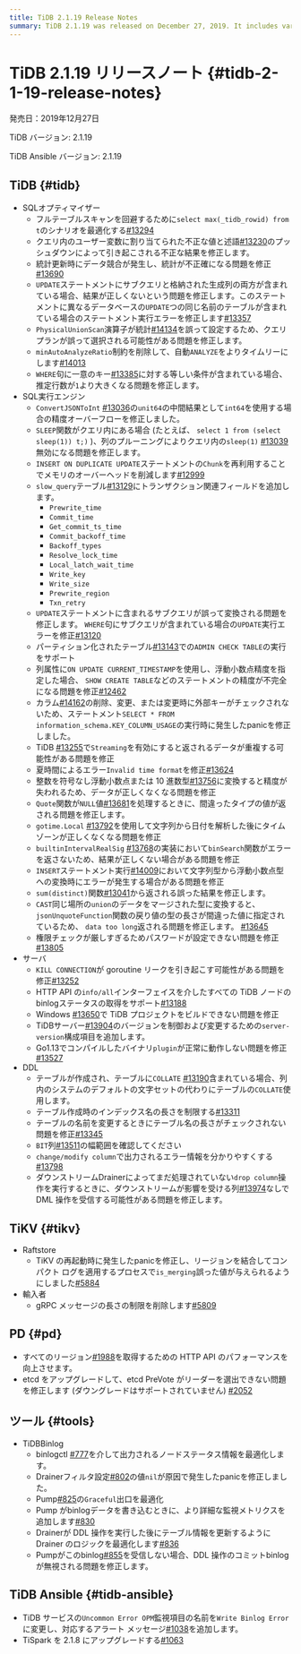 ```yaml
---
title: TiDB 2.1.19 Release Notes
summary: TiDB 2.1.19 was released on December 27, 2019. It includes various fixes and optimizations for SQL optimizer, SQL execution engine, server, DDL, TiKV, PD, and TiDB Ansible. Some notable fixes include resolving incorrect query results, memory overhead reduction, and fixing issues related to timezone, data duplication, and panic occurrences. The release also includes upgrades and optimizations for TiDB Binlog and TiDB Ansible.
---
```


# TiDB 2.1.19 リリースノート {#tidb-2-1-19-release-notes}

発売日：2019年12月27日

TiDB バージョン: 2.1.19

TiDB Ansible バージョン: 2.1.19

## TiDB {#tidb}

-   SQLオプティマイザー
    -   フルテーブルスキャンを回避するために`select max(_tidb_rowid) from t`のシナリオを最適化する[#13294](https://github.com/pingcap/tidb/pull/13294)
    -   クエリ内のユーザー変数に割り当てられた不正な値と述語[#13230](https://github.com/pingcap/tidb/pull/13230)のプッシュダウンによって引き起こされる不正な結果を修正します。
    -   統計更新時にデータ競合が発生し、統計が不正確になる問題を修正[#13690](https://github.com/pingcap/tidb/pull/13690)
    -   `UPDATE`ステートメントにサブクエリと格納された生成列の両方が含まれている場合、結果が正しくないという問題を修正します。このステートメントに異なるデータベースの`UPDATE`つの同じ名前のテーブルが含まれている場合のステートメント実行エラーを修正します[#13357](https://github.com/pingcap/tidb/pull/13357)
    -   `PhysicalUnionScan`演算子が統計[#14134](https://github.com/pingcap/tidb/pull/14134)を誤って設定するため、クエリ プランが誤って選択される可能性がある問題を修正します。
    -   `minAutoAnalyzeRatio`制約を削除して、自動`ANALYZE`をよりタイムリーにします[#14013](https://github.com/pingcap/tidb/pull/14013)
    -   `WHERE`句に一意のキー[#13385](https://github.com/pingcap/tidb/pull/13385)に対する等しい条件が含まれている場合、推定行数が`1`より大きくなる問題を修正します。
-   SQL実行エンジン
    -   `ConvertJSONToInt` [#13036](https://github.com/pingcap/tidb/pull/13036)の`unit64`の中間結果として`int64`を使用する場合の精度オーバーフローを修正しました。
    -   `SLEEP`関数がクエリ内にある場合 (たとえば、 `select 1 from (select sleep(1)) t;)` )、列のプルーニングによりクエリ内の`sleep(1)` [#13039](https://github.com/pingcap/tidb/pull/13039)無効になる問題を修正します。
    -   `INSERT ON DUPLICATE UPDATE`ステートメントの`Chunk`を再利用することでメモリのオーバーヘッドを削減します[#12999](https://github.com/pingcap/tidb/pull/12999)
    -   `slow_query`テーブル[#13129](https://github.com/pingcap/tidb/pull/13129)にトランザクション関連フィールドを追加します。
        -   `Prewrite_time`
        -   `Commit_time`
        -   `Get_commit_ts_time`
        -   `Commit_backoff_time`
        -   `Backoff_types`
        -   `Resolve_lock_time`
        -   `Local_latch_wait_time`
        -   `Write_key`
        -   `Write_size`
        -   `Prewrite_region`
        -   `Txn_retry`
    -   `UPDATE`ステートメントに含まれるサブクエリが誤って変換される問題を修正します。 `WHERE`句にサブクエリが含まれている場合の`UPDATE`実行エラーを修正[#13120](https://github.com/pingcap/tidb/pull/13120)
    -   パーティション化されたテーブル[#13143](https://github.com/pingcap/tidb/pull/13143)での`ADMIN CHECK TABLE`の実行をサポート
    -   列属性に`ON UPDATE CURRENT_TIMESTAMP`を使用し、浮動小数点精度を指定した場合、 `SHOW CREATE TABLE`などのステートメントの精度が不完全になる問題を修正[#12462](https://github.com/pingcap/tidb/pull/12462)
    -   カラム[#14162](https://github.com/pingcap/tidb/pull/14162)の削除、変更、または変更時に外部キーがチェックされないため、ステートメント`SELECT * FROM information_schema.KEY_COLUMN_USAGE`の実行時に発生したpanicを修正しました。
    -   TiDB [#13255](https://github.com/pingcap/tidb/pull/13255)で`Streaming`を有効にすると返されるデータが重複する可能性がある問題を修正
    -   夏時間によるエラー`Invalid time format`を修正[#13624](https://github.com/pingcap/tidb/pull/13624)
    -   整数を符号なし浮動小数点または 10 進数型[#13756](https://github.com/pingcap/tidb/pull/13756)に変換すると精度が失われるため、データが正しくなくなる問題を修正
    -   `Quote`関数が`NULL`値[#13681](https://github.com/pingcap/tidb/pull/13681)を処理するときに、間違ったタイプの値が返される問題を修正します。
    -   `gotime.Local` [#13792](https://github.com/pingcap/tidb/pull/13792)を使用して文字列から日付を解析した後にタイムゾーンが正しくなくなる問題を修正
    -   `builtinIntervalRealSig` [#13768](https://github.com/pingcap/tidb/pull/13768)の実装において`binSearch`関数がエラーを返さないため、結果が正しくない場合がある問題を修正
    -   `INSERT`ステートメント実行[#14009](https://github.com/pingcap/tidb/pull/14009)において文字列型から浮動小数点型への変換時にエラーが発生する場合がある問題を修正
    -   `sum(distinct)`関数[#13041](https://github.com/pingcap/tidb/pull/13041)から返される誤った結果を修正します。
    -   `CAST`同じ場所の`union`のデータをマージされた型に変換すると、 `jsonUnquoteFunction`関数の戻り値の型の長さが間違った値に指定されているため、 `data too long`返される問題を修正します。 [#13645](https://github.com/pingcap/tidb/pull/13645)
    -   権限チェックが厳しすぎるためパスワードが設定できない問題を修正[#13805](https://github.com/pingcap/tidb/pull/13805)
-   サーバ
    -   `KILL CONNECTION`が goroutine リークを引き起こす可能性がある問題を修正[#13252](https://github.com/pingcap/tidb/pull/13252)
    -   HTTP API の`info/all`インターフェイスを介したすべての TiDB ノードのbinlogステータスの取得をサポート[#13188](https://github.com/pingcap/tidb/pull/13188)
    -   Windows [#13650](https://github.com/pingcap/tidb/pull/13650)で TiDB プロジェクトをビルドできない問題を修正
    -   TiDBサーバー[#13904](https://github.com/pingcap/tidb/pull/13904)のバージョンを制御および変更するための`server-version`構成項目を追加します。
    -   Go1.13でコンパイルしたバイナリ`plugin`が正常に動作しない問題を修正[#13527](https://github.com/pingcap/tidb/pull/13527)
-   DDL
    -   テーブルが作成され、テーブルに`COLLATE` [#13190](https://github.com/pingcap/tidb/pull/13190)含まれている場合、列内のシステムのデフォルトの文字セットの代わりにテーブルの`COLLATE`使用します。
    -   テーブル作成時のインデックス名の長さを制限する[#13311](https://github.com/pingcap/tidb/pull/13311)
    -   テーブルの名前を変更するときにテーブル名の長さがチェックされない問題を修正[#13345](https://github.com/pingcap/tidb/pull/13345)
    -   `BIT`列[#13511](https://github.com/pingcap/tidb/pull/13511)の幅範囲を確認してください
    -   `change/modify column`で出力されるエラー情報を分かりやすくする[#13798](https://github.com/pingcap/tidb/pull/13798)
    -   ダウンストリームDrainerによってまだ処理されていない`drop column`操作を実行するときに、ダウンストリームが影響を受ける列[#13974](https://github.com/pingcap/tidb/pull/13974)なしで DML 操作を受信する可能性がある問題を修正します。

## TiKV {#tikv}

-   Raftstore
    -   TiKV の再起動時に発生したpanicを修正し、リージョンを結合してコンパクト ログを適用するプロセスで`is_merging`誤った値が与えられるようにしました[#5884](https://github.com/tikv/tikv/pull/5884)
-   輸入者
    -   gRPC メッセージの長さの制限を削除します[#5809](https://github.com/tikv/tikv/pull/5809)

## PD {#pd}

-   すべてのリージョン[#1988](https://github.com/pingcap/pd/pull/1988)を取得するための HTTP API のパフォーマンスを向上させます。
-   etcd をアップグレードして、etcd PreVote がリーダーを選出できない問題を修正します (ダウングレードはサポートされていません) [#2052](https://github.com/pingcap/pd/pull/2052)

## ツール {#tools}

-   TiDBBinlog
    -   binlogctl [#777](https://github.com/pingcap/tidb-binlog/pull/777)を介して出力されるノードステータス情報を最適化します。
    -   Drainerフィルタ設定[#802](https://github.com/pingcap/tidb-binlog/pull/802)の値`nil`が原因で発生したpanicを修正しました。
    -   Pump[#825](https://github.com/pingcap/tidb-binlog/pull/825)の`Graceful`出口を最適化
    -   Pump がbinlogデータを書き込むときに、より詳細な監視メトリクスを追加します[#830](https://github.com/pingcap/tidb-binlog/pull/830)
    -   Drainerが DDL 操作を実行した後にテーブル情報を更新するように Drainer のロジックを最適化します[#836](https://github.com/pingcap/tidb-binlog/pull/836)
    -   Pumpがこのbinlog[#855](https://github.com/pingcap/tidb-binlog/pull/855)を受信しない場合、DDL 操作のコミットbinlogが無視される問題を修正します。

## TiDB Ansible {#tidb-ansible}

-   TiDB サービスの`Uncommon Error OPM`監視項目の名前を`Write Binlog Error`に変更し、対応するアラート メッセージ[#1038](https://github.com/pingcap/tidb-ansible/pull/1038)を追加します。
-   TiSpark を 2.1.8 にアップグレードする[#1063](https://github.com/pingcap/tidb-ansible/pull/1063)
